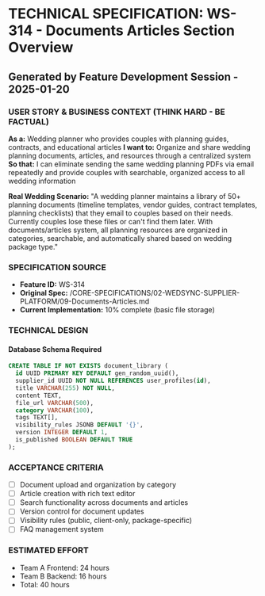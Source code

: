 # TECHNICAL SPECIFICATION: WS-314 - Documents Articles Section Overview
## Generated by Feature Development Session - 2025-01-20

### USER STORY & BUSINESS CONTEXT (THINK HARD - BE FACTUAL)
**As a:** Wedding planner who provides couples with planning guides, contracts, and educational articles
**I want to:** Organize and share wedding planning documents, articles, and resources through a centralized system
**So that:** I can eliminate sending the same wedding planning PDFs via email repeatedly and provide couples with searchable, organized access to all wedding information

**Real Wedding Scenario:**
"A wedding planner maintains a library of 50+ planning documents (timeline templates, vendor guides, contract templates, planning checklists) that they email to couples based on their needs. Currently couples lose these files or can't find them later. With documents/articles system, all planning resources are organized in categories, searchable, and automatically shared based on wedding package type."

### SPECIFICATION SOURCE
- **Feature ID:** WS-314
- **Original Spec:** /CORE-SPECIFICATIONS/02-WEDSYNC-SUPPLIER-PLATFORM/09-Documents-Articles.md
- **Current Implementation:** 10% complete (basic file storage)

### TECHNICAL DESIGN

#### Database Schema Required
```sql
CREATE TABLE IF NOT EXISTS document_library (
  id UUID PRIMARY KEY DEFAULT gen_random_uuid(),
  supplier_id UUID NOT NULL REFERENCES user_profiles(id),
  title VARCHAR(255) NOT NULL,
  content TEXT,
  file_url VARCHAR(500),
  category VARCHAR(100),
  tags TEXT[],
  visibility_rules JSONB DEFAULT '{}',
  version INTEGER DEFAULT 1,
  is_published BOOLEAN DEFAULT TRUE
);
```

### ACCEPTANCE CRITERIA
- [ ] Document upload and organization by category
- [ ] Article creation with rich text editor
- [ ] Search functionality across documents and articles
- [ ] Version control for document updates
- [ ] Visibility rules (public, client-only, package-specific)
- [ ] FAQ management system

### ESTIMATED EFFORT
- Team A Frontend: 24 hours
- Team B Backend: 16 hours
- Total: 40 hours